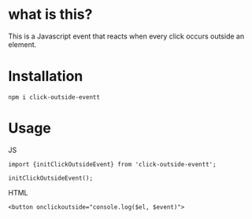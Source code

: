 # what is this?

This is a Javascript event that reacts when every click occurs outside an element.

# Installation

```
npm i click-outside-eventt
```

# Usage

JS
```
import {initClickOutsideEvent} from 'click-outside-eventt';

initClickOutsideEvent();
```

HTML
```
<button onclickoutside="console.log($el, $event)">
```